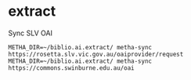 # extract

Sync SLV OAI

```
METHA_DIR=~/biblio.ai.extract/ metha-sync https://rosetta.slv.vic.gov.au/oaiprovider/request
METHA_DIR=~/biblio.ai.extract/ metha-sync https://commons.swinburne.edu.au/oai
```

